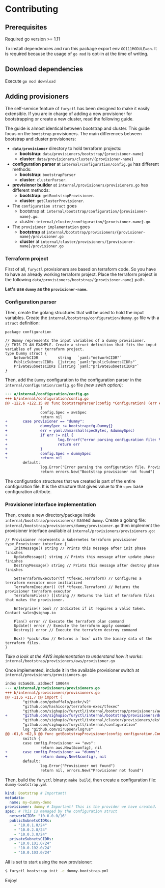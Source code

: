 # Contributing

## Prerequisites

Required go version >= 1.11

To install dependencies and run this package export env `GO111MODULE=on`.
It is required because the usage of `go mod` is opt-in at the time of writing.

## Download dependencies

Execute `go mod download`

## Adding provisioners

The self-service feature of `furyctl` has been designed to make it easily extensible. If you are in charge of adding
a new provisioner for bootstrapping or create a new cluster, read the following guide.

The guide is almost identical between bootstrap and cluster. This guide focus on the `bootstrap` provisioners.
The main differences between bootstrap and cluster provisioners:

- **`data/provisioner`** directory to hold terraform projects:
  - **bootstrap**: `data/provisioners/bootstrap/{provisioner-name}`
  - **cluster**: `data/provisioners/cluster/{provisioner-name}`
- **configuration parser** at `internal/configuration/config.go` has different methods:
  - **bootstrap**: `bootstrapParser`
  - **cluster**: `clusterParser`.
- **provisioner builder** at `internal/provisioners/provisioners.go` has different methods:
  - **bootstrap**: `getBootstrapProvisioner`.
  - **cluster**: `getClusterProvisioner`.
- The `configuration struct` goes
  - bootstrap at: `internal/bootstrap/configuration/{provisioner-name}.go`.
  - cluster: `internal/cluster/configuration/{provisioner-name}.go`.
- The `provisioner implementation` goes
  - **bootstrap** at `internal/bootstrap/provisioners/{provisioner-name}/provisioner.go`
  - **cluster** at `internal/cluster/provisioners/{provisioner-name}/provisioner.go`

### Terraform project

First of all, `furyctl` provisioners are based on terraform code. So you have to have an already
working terraform project.
Place the terraform project in the following `data/provisioners/bootstrap/{provisioner-name}` path.

**Let's use `dummy` as the `provisioner-name`.**

### Configuration parser

Then, create the golang structures that will be used to hold the input variables.
Create the `internal/bootstrap/configuration/dummy.go` file with a `struct` definition:

```golang
package configuration

// Dummy reprensents the input variables of a dummy provisioner.
// THIS IS AN EXAMPLE. Create a struct definition that fits the input variables of your terraform project.
type Dummy struct {
	NetworkCIDR         string   `yaml:"networkCIDR"`
	PublicSubnetsCIDRs  []string `yaml:"publicSubnetsCIDRs"`
	PrivateSubnetsCIDRs []string `yaml:"privateSubnetsCIDRs"`
}
```

Then, add the `Dummy` configuration to the configuration parser in the `internal/configuration/config.go` file
*(new swith option)*:

```diff
--- a/internal/configuration/config.go
+++ b/internal/configuration/config.go
@@ -122,6 +122,15 @@ func bootstrapParser(config *Configuration) (err error) {
                }
                config.Spec = awsSpec
                return nil
+       case provisioner == "dummy":
+               dummySpec := bootstrapcfg.Dummy{}
+               err = yaml.Unmarshal(specBytes, &dummySpec)
+               if err != nil {
+                       log.Errorf("error parsing configuration file: %v", err)
+                       return err
+               }
+               config.Spec = dummySpec
+               return nil
        default:
                log.Error("Error parsing the configuration file. Provisioner not found")
                return errors.New("Bootstrap provisioner not found")
```

The configuration structures that we created is part of the entire configuration file.
It is the structure that gives value to the `spec` base configuration attribute.

### Provisioner interface implementation

Then, create a new directory/package inside `internal/bootstrap/provisioners/` named `dummy`.
Create a golang file: `internal/bootstrap/provisioners/dummy/provisioner.go` then implement the provisioner interface
available at `internal/provisioners/provisioners.go`:

```golang
// Provisioner represents a kubernetes terraform provisioner
type Provisioner interface {
	InitMessage() string // Prints this message after init phase finishes
	UpdateMessage() string // Prints this message after update phase finishes
	DestroyMessage() string // Prints this message after destroy phase finishes

	SetTerraformExecutor(tf *tfexec.Terraform) // Configures a terraform executor once initialized
	TerraformExecutor() (tf *tfexec.Terraform) // Returns the provisioner terraform executor
	TerraformFiles() []string // Returns the list of terraform files that makes the provisioner.

	Enterprise() bool // Indicates if it requires a valid token. Contact sales@sighup.io

	Plan() error // Execute the terraform plan command
	Update() error // Execute the terraform apply command
	Destroy() error // Execute the terraform destroy command

	Box() *packr.Box // Returns a `box` with the binary data of the terraform files.
}
```

*Take a look at the AWS implementation to understand how it works*: `internal/bootstrap/provisioners/aws/provisioner.go`

Once implemented, include it in the available provisioner switch at `internal/provisioners/provisioners.go`

```diff
index 8c5a6d8..a3d6ecf 100644
--- a/internal/provisioners/provisioners.go
+++ b/internal/provisioners/provisioners.go
@@ -11,6 +11,7 @@ import (
        "github.com/gobuffalo/packr/v2"
        "github.com/hashicorp/terraform-exec/tfexec"
        "github.com/sighupio/furyctl/internal/bootstrap/provisioners/aws"
+       "github.com/sighupio/furyctl/internal/bootstrap/provisioners/dummy"
        "github.com/sighupio/furyctl/internal/cluster/provisioners/eks"
        "github.com/sighupio/furyctl/internal/configuration"
        log "github.com/sirupsen/logrus"
@@ -61,6 +62,8 @@ func getBootstrapProvisioner(config configuration.Configuration) (Provisioner, e
        switch {
        case config.Provisioner == "aws":
                return aws.New(&config), nil
+       case config.Provisioner == "dummy":
+               return dummy.New(&config), nil
        default:
                log.Error("Provisioner not found")
                return nil, errors.New("Provisioner not found")
```

Then, build the `furyctl` binary: `make build`, then create a configuration file: `dummy-bootstrap.yml`

```yaml
kind: Bootstrap # Important!
metadata:
  name: my-dummy-demo
provisioner: dummy # Important! This is the provider we have created.
spec: # This is managed by the configuration struct
  networkCIDR: "10.0.0.0/16"
  publicSubnetsCIDRs:
    - "10.0.1.0/24"
    - "10.0.2.0/24"
    - "10.0.3.0/24"
  privateSubnetsCIDRs:
    - "10.0.101.0/24"
    - "10.0.102.0/24"
    - "10.0.103.0/24"
```

All is set to start using the new provisioner:

```bash
$ furyctl bootstrap init -c dummy-bootstrap.yml
```

Enjoy!
